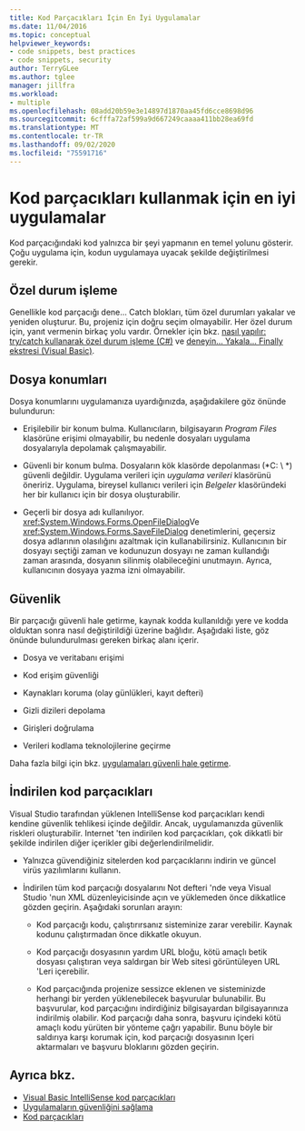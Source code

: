 ```yaml
---
title: Kod Parçacıkları İçin En İyi Uygulamalar
ms.date: 11/04/2016
ms.topic: conceptual
helpviewer_keywords:
- code snippets, best practices
- code snippets, security
author: TerryGLee
ms.author: tglee
manager: jillfra
ms.workload:
- multiple
ms.openlocfilehash: 08add20b59e3e14897d1870aa45fd6cce8698d96
ms.sourcegitcommit: 6cfffa72af599a9d667249caaaa411bb28ea69fd
ms.translationtype: MT
ms.contentlocale: tr-TR
ms.lasthandoff: 09/02/2020
ms.locfileid: "75591716"
---
```

# <a name="best-practices-for-using-code-snippets"></a>Kod parçacıkları kullanmak için en iyi uygulamalar

Kod parçacığındaki kod yalnızca bir şeyi yapmanın en temel yolunu gösterir. Çoğu uygulama için, kodun uygulamaya uyacak şekilde değiştirilmesi gerekir.

## <a name="handling-exceptions"></a>Özel durum işleme

Genellikle kod parçacığı dene... Catch blokları, tüm özel durumları yakalar ve yeniden oluşturur. Bu, projeniz için doğru seçim olmayabilir. Her özel durum için, yanıt vermenin birkaç yolu vardır. Örnekler için bkz. [nasıl yapılır: try/catch kullanarak özel durum işleme (C#)](/dotnet/csharp/programming-guide/exceptions/how-to-handle-an-exception-using-try-catch) ve [deneyin... Yakala... Finally ekstresi (Visual Basic)](/dotnet/visual-basic/language-reference/statements/try-catch-finally-statement).

## <a name="file-locations"></a>Dosya konumları

Dosya konumlarını uygulamanıza uyardığınızda, aşağıdakilere göz önünde bulundurun:

- Erişilebilir bir konum bulma. Kullanıcıların, bilgisayarın *Program Files* klasörüne erişimi olmayabilir, bu nedenle dosyaları uygulama dosyalarıyla depolamak çalışmayabilir.

- Güvenli bir konum bulma. Dosyaların kök klasörde depolanması (*C: \\ *) güvenli değildir. Uygulama verileri için *uygulama verileri* klasörünü öneririz. Uygulama, bireysel kullanıcı verileri için *Belgeler* klasöründeki her bir kullanıcı için bir dosya oluşturabilir.

- Geçerli bir dosya adı kullanılıyor. <xref:System.Windows.Forms.OpenFileDialog>Ve <xref:System.Windows.Forms.SaveFileDialog> denetimlerini, geçersiz dosya adlarının olasılığını azaltmak için kullanabilirsiniz. Kullanıcının bir dosyayı seçtiği zaman ve kodunuzun dosyayı ne zaman kullandığı zaman arasında, dosyanın silinmiş olabileceğini unutmayın. Ayrıca, kullanıcının dosyaya yazma izni olmayabilir.

## <a name="security"></a>Güvenlik

Bir parçacığı güvenli hale getirme, kaynak kodda kullanıldığı yere ve kodda olduktan sonra nasıl değiştirildiği üzerine bağlıdır. Aşağıdaki liste, göz önünde bulundurulması gereken birkaç alanı içerir.

- Dosya ve veritabanı erişimi

- Kod erişim güvenliği

- Kaynakları koruma (olay günlükleri, kayıt defteri)

- Gizli dizileri depolama

- Girişleri doğrulama

- Verileri kodlama teknolojilerine geçirme

Daha fazla bilgi için bkz. [uygulamaları güvenli hale getirme](../ide/securing-applications.md).

## <a name="downloaded-code-snippets"></a>İndirilen kod parçacıkları

Visual Studio tarafından yüklenen IntelliSense kod parçacıkları kendi kendine güvenlik tehlikesi içinde değildir. Ancak, uygulamanızda güvenlik riskleri oluşturabilir. Internet 'ten indirilen kod parçacıkları, çok dikkatli bir şekilde indirilen diğer içerikler gibi değerlendirilmelidir.

- Yalnızca güvendiğiniz sitelerden kod parçacıklarını indirin ve güncel virüs yazılımlarını kullanın.

- İndirilen tüm kod parçacığı dosyalarını Not defteri 'nde veya Visual Studio 'nun XML düzenleyicisinde açın ve yüklemeden önce dikkatlice gözden geçirin. Aşağıdaki sorunları arayın:

  - Kod parçacığı kodu, çalıştırırsanız sisteminize zarar verebilir. Kaynak kodunu çalıştırmadan önce dikkatle okuyun.

  - Kod parçacığı dosyasının yardım URL bloğu, kötü amaçlı betik dosyası çalıştıran veya saldırgan bir Web sitesi görüntüleyen URL 'Leri içerebilir.

  - Kod parçacığında projenize sessizce eklenen ve sisteminizde herhangi bir yerden yüklenebilecek başvurular bulunabilir. Bu başvurular, kod parçacığını indirdiğiniz bilgisayardan bilgisayarınıza indirilmiş olabilir. Kod parçacığı daha sonra, başvuru içindeki kötü amaçlı kodu yürüten bir yönteme çağrı yapabilir. Bunu böyle bir saldırıya karşı korumak için, kod parçacığı dosyasının Içeri aktarmaları ve başvuru bloklarını gözden geçirin.

## <a name="see-also"></a>Ayrıca bkz.

- [Visual Basic IntelliSense kod parçacıkları](/dotnet/visual-basic/developing-apps/using-ide/intellisense-code-snippets)
- [Uygulamaların güvenliğini sağlama](../ide/securing-applications.md)
- [Kod parçacıkları](../ide/code-snippets.md)
